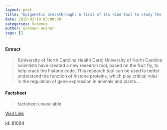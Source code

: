 ```yaml
---
layout: post
title: "Epigenetic breakthrough: A first of its kind tool to study the histone code"
date: 2015-02-10 05:00:00
categories: Science
author: unknown author
tags: []
---
```



#### Extract
>(University of North Carolina Health Care) University of North Carolina scientists have created a new research tool, based on the fruit fly, to help crack the histone code. This research tool can be used to better understand the function of histone proteins, which play critical roles in the regulation of gene expression in animals and plants....

#### Factsheet
>factsheet unavailable

[Visit Link](http://www.eurekalert.org/pub_releases/2015-02/uonc-eba021015.php)

id:   81004

